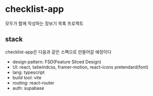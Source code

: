 # checklist-app

모두가 함께 작성하는 장보기 목록 프로젝트

## stack

checklist-app은 다음과 같은 스펙으로 만들어갈 예정이다

- design pattern: FSD(Feature Sliced Design)
- UI: react, tailwindcss, framer-motion, react-icons pretendard(font)
- lang: typescript
- build tool: vite
- routing: react-router
- auth: supabase
